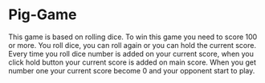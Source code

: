# Pig-Game

This game is based on rolling dice.
To win this game you need to score 100 or more.
You roll dice, you can roll again or you can hold the current score.
Every time you roll dice number is added on your current score, when you click hold button your current score is added on main score.
When you get number one your current score become 0 and your opponent start to play.
